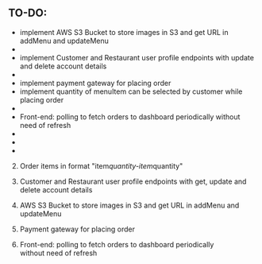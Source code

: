 ## TO-DO: 

- implement AWS S3 Bucket to store images in S3 and get URL in addMenu and updateMenu
- 
- implement Customer and Restaurant user profile endpoints with update and delete account details
- 
- implement payment gateway for placing order
- implement quantity of menuItem can be selected by customer while placing order
- 
- Front-end: polling to fetch orders to dashboard periodically without need of refresh
- 
- 
- 
2. Order items in format "item*quantity-item*quantity"
3. Customer and Restaurant user profile endpoints with get, update and delete account details
4. AWS S3 Bucket to store images in S3 and get URL in addMenu and updateMenu
5. Payment gateway for placing order

6. Front-end: polling to fetch orders to dashboard periodically without need of refresh
